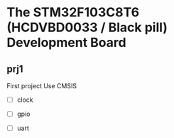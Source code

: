 # The STM32F103C8T6 (HCDVBD0033 / Black pill) Development Board

## prj1
First project
Use CMSIS
- [ ] clock
- [ ] gpio
- [ ] uart

